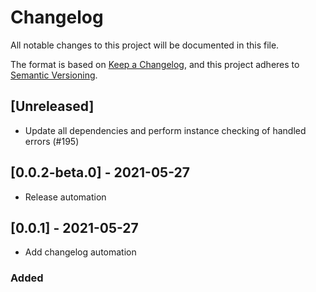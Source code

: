 # Changelog

All notable changes to this project will be documented in this file.

The format is based on [Keep a Changelog](https://keepachangelog.com/en/1.0.0/),
and this project adheres to [Semantic Versioning](https://semver.org/spec/v2.0.0.html).

## [Unreleased]

* Update all dependencies and perform instance checking of handled errors (#195)

## [0.0.2-beta.0] - 2021-05-27

* Release automation

## [0.0.1] - 2021-05-27

* Add changelog automation

### Added
